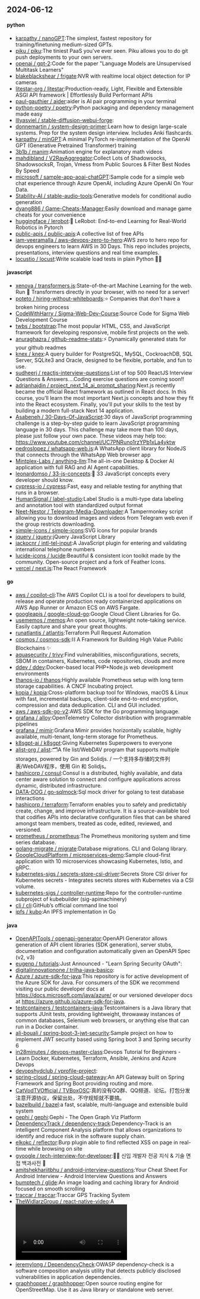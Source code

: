 ## 2024-06-12

#### python
* [karpathy / nanoGPT](https://github.com/karpathy/nanoGPT):The simplest, fastest repository for training/finetuning medium-sized GPTs.
* [piku / piku](https://github.com/piku/piku):The tiniest PaaS you've ever seen. Piku allows you to do git push deployments to your own servers.
* [openai / gpt-2](https://github.com/openai/gpt-2):Code for the paper "Language Models are Unsupervised Multitask Learners"
* [blakeblackshear / frigate](https://github.com/blakeblackshear/frigate):NVR with realtime local object detection for IP cameras
* [litestar-org / litestar](https://github.com/litestar-org/litestar):Production-ready, Light, Flexible and Extensible ASGI API framework | Effortlessly Build Performant APIs
* [paul-gauthier / aider](https://github.com/paul-gauthier/aider):aider is AI pair programming in your terminal
* [python-poetry / poetry](https://github.com/python-poetry/poetry):Python packaging and dependency management made easy
* [lllyasviel / stable-diffusion-webui-forge](https://github.com/lllyasviel/stable-diffusion-webui-forge):
* [donnemartin / system-design-primer](https://github.com/donnemartin/system-design-primer):Learn how to design large-scale systems. Prep for the system design interview. Includes Anki flashcards.
* [karpathy / minGPT](https://github.com/karpathy/minGPT):A minimal PyTorch re-implementation of the OpenAI GPT (Generative Pretrained Transformer) training
* [3b1b / manim](https://github.com/3b1b/manim):Animation engine for explanatory math videos
* [mahdibland / V2RayAggregator](https://github.com/mahdibland/V2RayAggregator):Collect Lots of Shadowsocks, ShadowsocksR, Trojan, Vmess from Public Sources & Filter Best Nodes By Speed
* [microsoft / sample-app-aoai-chatGPT](https://github.com/microsoft/sample-app-aoai-chatGPT):Sample code for a simple web chat experience through Azure OpenAI, including Azure OpenAI On Your Data.
* [Stability-AI / stable-audio-tools](https://github.com/Stability-AI/stable-audio-tools):Generative models for conditional audio generation
* [dyang886 / Game-Cheats-Manager](https://github.com/dyang886/Game-Cheats-Manager):Easily download and manage game cheats for your convenience
* [huggingface / lerobot](https://github.com/huggingface/lerobot):🤗 LeRobot: End-to-end Learning for Real-World Robotics in Pytorch
* [public-apis / public-apis](https://github.com/public-apis/public-apis):A collective list of free APIs
* [iam-veeramalla / aws-devops-zero-to-hero](https://github.com/iam-veeramalla/aws-devops-zero-to-hero):AWS zero to hero repo for devops engineers to learn AWS in 30 Days. This repo includes projects, presentations, interview questions and real time examples.
* [locustio / locust](https://github.com/locustio/locust):Write scalable load tests in plain Python 🚗💨

#### javascript
* [xenova / transformers.js](https://github.com/xenova/transformers.js):State-of-the-art Machine Learning for the web. Run 🤗 Transformers directly in your browser, with no need for a server!
* [poteto / hiring-without-whiteboards](https://github.com/poteto/hiring-without-whiteboards):⭐️ Companies that don't have a broken hiring process
* [CodeWithHarry / Sigma-Web-Dev-Course](https://github.com/CodeWithHarry/Sigma-Web-Dev-Course):Source Code for Sigma Web Development Course
* [twbs / bootstrap](https://github.com/twbs/bootstrap):The most popular HTML, CSS, and JavaScript framework for developing responsive, mobile first projects on the web.
* [anuraghazra / github-readme-stats](https://github.com/anuraghazra/github-readme-stats):⚡ Dynamically generated stats for your github readmes
* [knex / knex](https://github.com/knex/knex):A query builder for PostgreSQL, MySQL, CockroachDB, SQL Server, SQLite3 and Oracle, designed to be flexible, portable, and fun to use.
* [sudheerj / reactjs-interview-questions](https://github.com/sudheerj/reactjs-interview-questions):List of top 500 ReactJS Interview Questions & Answers....Coding exercise questions are coming soon!!
* [adrianhajdin / project_next_14_ai_prompt_sharing](https://github.com/adrianhajdin/project_next_14_ai_prompt_sharing):Next.js recently became the official React framework as outlined in React docs. In this course, you'll learn the most important Next.js concepts and how they fit into the React ecosystem. Finally, you'll put your skills to the test by building a modern full-stack Next 14 application.
* [Asabeneh / 30-Days-Of-JavaScript](https://github.com/Asabeneh/30-Days-Of-JavaScript):30 days of JavaScript programming challenge is a step-by-step guide to learn JavaScript programming language in 30 days. This challenge may take more than 100 days, please just follow your own pace. These videos may help too: https://www.youtube.com/channel/UC7PNRuno1rzYPb1xLa4yktw
* [pedroslopez / whatsapp-web.js](https://github.com/pedroslopez/whatsapp-web.js):A WhatsApp client library for NodeJS that connects through the WhatsApp Web browser app
* [Mintplex-Labs / anything-llm](https://github.com/Mintplex-Labs/anything-llm):The all-in-one Desktop & Docker AI application with full RAG and AI Agent capabilities.
* [leonardomso / 33-js-concepts](https://github.com/leonardomso/33-js-concepts):📜 33 JavaScript concepts every developer should know.
* [cypress-io / cypress](https://github.com/cypress-io/cypress):Fast, easy and reliable testing for anything that runs in a browser.
* [HumanSignal / label-studio](https://github.com/HumanSignal/label-studio):Label Studio is a multi-type data labeling and annotation tool with standardized output format
* [Neet-Nestor / Telegram-Media-Downloader](https://github.com/Neet-Nestor/Telegram-Media-Downloader):A Tampermonkey script allowing you to download images and videos from Telegram web even if the group restricts downloading.
* [simple-icons / simple-icons](https://github.com/simple-icons/simple-icons):SVG icons for popular brands
* [jquery / jquery](https://github.com/jquery/jquery):jQuery JavaScript Library
* [jackocnr / intl-tel-input](https://github.com/jackocnr/intl-tel-input):A JavaScript plugin for entering and validating international telephone numbers
* [lucide-icons / lucide](https://github.com/lucide-icons/lucide):Beautiful & consistent icon toolkit made by the community. Open-source project and a fork of Feather Icons.
* [vercel / next.js](https://github.com/vercel/next.js):The React Framework

#### go
* [aws / copilot-cli](https://github.com/aws/copilot-cli):The AWS Copilot CLI is a tool for developers to build, release and operate production ready containerized applications on AWS App Runner or Amazon ECS on AWS Fargate.
* [googleapis / google-cloud-go](https://github.com/googleapis/google-cloud-go):Google Cloud Client Libraries for Go.
* [usememos / memos](https://github.com/usememos/memos):An open source, lightweight note-taking service. Easily capture and share your great thoughts.
* [runatlantis / atlantis](https://github.com/runatlantis/atlantis):Terraform Pull Request Automation
* [cosmos / cosmos-sdk](https://github.com/cosmos/cosmos-sdk):⛓️ A Framework for Building High Value Public Blockchains ✨
* [aquasecurity / trivy](https://github.com/aquasecurity/trivy):Find vulnerabilities, misconfigurations, secrets, SBOM in containers, Kubernetes, code repositories, clouds and more
* [ddev / ddev](https://github.com/ddev/ddev):Docker-based local PHP+Node.js web development environments
* [thanos-io / thanos](https://github.com/thanos-io/thanos):Highly available Prometheus setup with long term storage capabilities. A CNCF Incubating project.
* [kopia / kopia](https://github.com/kopia/kopia):Cross-platform backup tool for Windows, macOS & Linux with fast, incremental backups, client-side end-to-end encryption, compression and data deduplication. CLI and GUI included.
* [aws / aws-sdk-go-v2](https://github.com/aws/aws-sdk-go-v2):AWS SDK for the Go programming language.
* [grafana / alloy](https://github.com/grafana/alloy):OpenTelemetry Collector distribution with programmable pipelines
* [grafana / mimir](https://github.com/grafana/mimir):Grafana Mimir provides horizontally scalable, highly available, multi-tenant, long-term storage for Prometheus.
* [k8sgpt-ai / k8sgpt](https://github.com/k8sgpt-ai/k8sgpt):Giving Kubernetes Superpowers to everyone
* [alist-org / alist](https://github.com/alist-org/alist):🗂️A file list/WebDAV program that supports multiple storages, powered by Gin and Solidjs. / 一个支持多存储的文件列表/WebDAV程序，使用 Gin 和 Solidjs。
* [hashicorp / consul](https://github.com/hashicorp/consul):Consul is a distributed, highly available, and data center aware solution to connect and configure applications across dynamic, distributed infrastructure.
* [DATA-DOG / go-sqlmock](https://github.com/DATA-DOG/go-sqlmock):Sql mock driver for golang to test database interactions
* [hashicorp / terraform](https://github.com/hashicorp/terraform):Terraform enables you to safely and predictably create, change, and improve infrastructure. It is a source-available tool that codifies APIs into declarative configuration files that can be shared amongst team members, treated as code, edited, reviewed, and versioned.
* [prometheus / prometheus](https://github.com/prometheus/prometheus):The Prometheus monitoring system and time series database.
* [golang-migrate / migrate](https://github.com/golang-migrate/migrate):Database migrations. CLI and Golang library.
* [GoogleCloudPlatform / microservices-demo](https://github.com/GoogleCloudPlatform/microservices-demo):Sample cloud-first application with 10 microservices showcasing Kubernetes, Istio, and gRPC.
* [kubernetes-sigs / secrets-store-csi-driver](https://github.com/kubernetes-sigs/secrets-store-csi-driver):Secrets Store CSI driver for Kubernetes secrets - Integrates secrets stores with Kubernetes via a CSI volume.
* [kubernetes-sigs / controller-runtime](https://github.com/kubernetes-sigs/controller-runtime):Repo for the controller-runtime subproject of kubebuilder (sig-apimachinery)
* [cli / cli](https://github.com/cli/cli):GitHub’s official command line tool
* [ipfs / kubo](https://github.com/ipfs/kubo):An IPFS implementation in Go

#### java
* [OpenAPITools / openapi-generator](https://github.com/OpenAPITools/openapi-generator):OpenAPI Generator allows generation of API client libraries (SDK generation), server stubs, documentation and configuration automatically given an OpenAPI Spec (v2, v3)
* [eugenp / tutorials](https://github.com/eugenp/tutorials):Just Announced - "Learn Spring Security OAuth":
* [digitalinnovationone / trilha-java-basico](https://github.com/digitalinnovationone/trilha-java-basico):
* [Azure / azure-sdk-for-java](https://github.com/Azure/azure-sdk-for-java):This repository is for active development of the Azure SDK for Java. For consumers of the SDK we recommend visiting our public developer docs at https://docs.microsoft.com/java/azure/ or our versioned developer docs at https://azure.github.io/azure-sdk-for-java.
* [testcontainers / testcontainers-java](https://github.com/testcontainers/testcontainers-java):Testcontainers is a Java library that supports JUnit tests, providing lightweight, throwaway instances of common databases, Selenium web browsers, or anything else that can run in a Docker container.
* [ali-bouali / spring-boot-3-jwt-security](https://github.com/ali-bouali/spring-boot-3-jwt-security):Sample project on how to implement JWT security based using Spring boot 3 and Spring security 6
* [in28minutes / devops-master-class](https://github.com/in28minutes/devops-master-class):Devops Tutorial for Beginners - Learn Docker, Kubernetes, Terraform, Ansible, Jenkins and Azure Devops
* [devopshydclub / vprofile-project](https://github.com/devopshydclub/vprofile-project):
* [spring-cloud / spring-cloud-gateway](https://github.com/spring-cloud/spring-cloud-gateway):An API Gateway built on Spring Framework and Spring Boot providing routing and more.
* [CatVodTVOfficial / TVBoxOSC](https://github.com/CatVodTVOfficial/TVBoxOSC):真的没有QQ群、QQ频道、论坛。打包分发注意开源协议，保留出处，不守规矩就不要搞。
* [bazelbuild / bazel](https://github.com/bazelbuild/bazel):a fast, scalable, multi-language and extensible build system
* [gephi / gephi](https://github.com/gephi/gephi):Gephi - The Open Graph Viz Platform
* [DependencyTrack / dependency-track](https://github.com/DependencyTrack/dependency-track):Dependency-Track is an intelligent Component Analysis platform that allows organizations to identify and reduce risk in the software supply chain.
* [elkokc / reflector](https://github.com/elkokc/reflector):Burp plugin able to find reflected XSS on page in real-time while browsing on site
* [gyoogle / tech-interview-for-developer](https://github.com/gyoogle/tech-interview-for-developer):👶🏻 신입 개발자 전공 지식 & 기술 면접 백과사전 📖
* [amitshekhariitbhu / android-interview-questions](https://github.com/amitshekhariitbhu/android-interview-questions):Your Cheat Sheet For Android Interview - Android Interview Questions and Answers
* [bumptech / glide](https://github.com/bumptech/glide):An image loading and caching library for Android focused on smooth scrolling
* [traccar / traccar](https://github.com/traccar/traccar):Traccar GPS Tracking System
* [TheWidlarzGroup / react-native-video](https://github.com/TheWidlarzGroup/react-native-video):A <Video /> component for react-native
* [jeremylong / DependencyCheck](https://github.com/jeremylong/DependencyCheck):OWASP dependency-check is a software composition analysis utility that detects publicly disclosed vulnerabilities in application dependencies.
* [graphhopper / graphhopper](https://github.com/graphhopper/graphhopper):Open source routing engine for OpenStreetMap. Use it as Java library or standalone web server.
